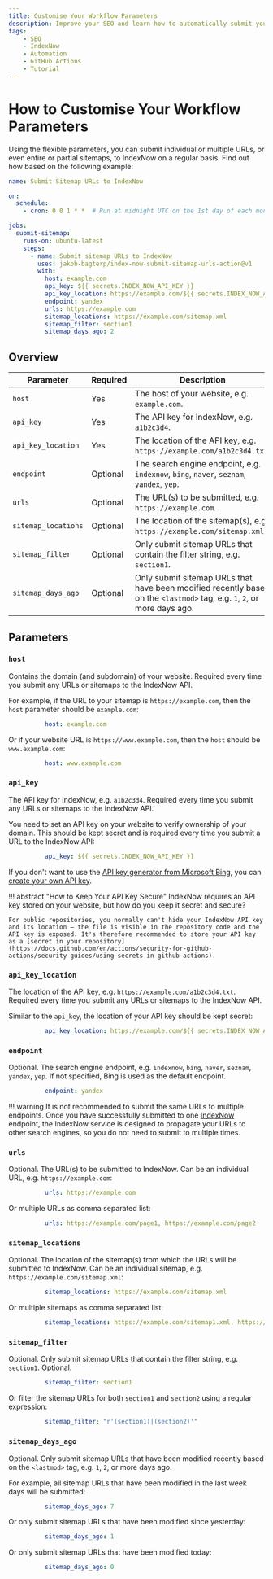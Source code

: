 ```yaml
---
title: Customise Your Workflow Parameters
description: Improve your SEO and learn how to automatically submit your website's sitemap and URLs to IndexNow for faster indexing by Bing, Yandex, DuckDuckGo, and other search engines. Includes code examples for both beginners and advanced users.
tags:
    - SEO
    - IndexNow
    - Automation
    - GitHub Actions
    - Tutorial
---
```


# How to Customise Your Workflow Parameters
Using the flexible parameters, you can submit individual or multiple URLs, or even entire or partial sitemaps, to IndexNow on a regular basis. Find out how based on the following example:

```yaml linenums="1" title=".github/workflows/submit_sitemap_to_index_now.yml"
name: Submit Sitemap URLs to IndexNow

on:
  schedule:
    - cron: 0 0 1 * *  # Run at midnight UTC on the 1st day of each month.

jobs:
  submit-sitemap:
    runs-on: ubuntu-latest
    steps:
      - name: Submit sitemap URLs to IndexNow
        uses: jakob-bagterp/index-now-submit-sitemap-urls-action@v1
        with:
          host: example.com
          api_key: ${{ secrets.INDEX_NOW_API_KEY }}
          api_key_location: https://example.com/${{ secrets.INDEX_NOW_API_KEY }}.txt
          endpoint: yandex
          urls: https://example.com
          sitemap_locations: https://example.com/sitemap.xml
          sitemap_filter: section1
          sitemap_days_ago: 2
```

## Overview
| Parameter           | Required | Description                                                                                                              | Default |
| ------------------- | -------- | ------------------------------------------------------------------------------------------------------------------------ | ------- |
| `host`              | Yes      | The host of your website, e.g. `example.com`.                                                                            | `None`  |
| `api_key`           | Yes      | The API key for IndexNow, e.g. `a1b2c3d4`.                                                                               | `None`  |
| `api_key_location`  | Yes      | The location of the API key, e.g. `https://example.com/a1b2c3d4.txt`.                                                    | `None`  |
| `endpoint`          | Optional | The search engine endpoint, e.g. `indexnow`, `bing`, `naver`, `seznam`, `yandex`, `yep`.                                 | `bing`  |
| `urls`              | Optional | The URL(s) to be submitted, e.g. `https://example.com`.                                                                  | `None`  |
| `sitemap_locations` | Optional | The location of the sitemap(s), e.g. `https://example.com/sitemap.xml`.                                                  | `None`  |
| `sitemap_filter`    | Optional | Only submit sitemap URLs that contain the filter string, e.g. `section1`.                                                | `None`  |
| `sitemap_days_ago`  | Optional | Only submit sitemap URLs that have been modified recently based on the `<lastmod>` tag, e.g. `1`, `2`, or more days ago. | `None`  |

## Parameters
### `host`
Contains the domain (and subdomain) of your website. Required every time you submit any URLs or sitemaps to the IndexNow API.

For example, if the URL to your sitemap is `https://example.com`, then the `host` parameter should be `example.com`:

```yaml linenums="14" title=".github/workflows/submit_sitemap_to_index_now.yml"
          host: example.com
```

Or if your website URL is `https://www.example.com`, then the `host` should be `www.example.com`:

```yaml linenums="14" title=".github/workflows/submit_sitemap_to_index_now.yml"
          host: www.example.com
```

### `api_key`
The API key for IndexNow, e.g. `a1b2c3d4`. Required every time you submit any URLs or sitemaps to the IndexNow API.

You need to set an API key on your website to verify ownership of your domain. This should be kept secret and is required every time you submit a URL to the IndexNow API:

```yaml linenums="15" title=".github/workflows/submit_sitemap_to_index_now.yml"
          api_key: ${{ secrets.INDEX_NOW_API_KEY }}
```

If you don't want to use the [API key generator from Microsoft Bing](https://www.bing.com/indexnow/getstarted#implementation), you can [create your own API key](https://jakob-bagterp.github.io/index-now-for-python/user-guide/tips-and-tricks/generate-api-keys/#why-use-an-api-key).

!!! abstract "How to Keep Your API Key Secure"
    IndexNow requires an API key stored on your website, but how do you keep it secret and secure?

    For public repositories, you normally can't hide your IndexNow API key and its location – the file is visible in the repository code and the API key is exposed. It's therefore recommended to store your API key as a [secret in your repository](https://docs.github.com/en/actions/security-for-github-actions/security-guides/using-secrets-in-github-actions).

### `api_key_location`
The location of the API key, e.g. `https://example.com/a1b2c3d4.txt`. Required every time you submit any URLs or sitemaps to the IndexNow API.

Similar to the `api_key`, the location of your API key should be kept secret:

```yaml linenums="16" title=".github/workflows/submit_sitemap_to_index_now.yml"
          api_key_location: https://example.com/${{ secrets.INDEX_NOW_API_KEY }}.txt
```

### `endpoint`
Optional. The search engine endpoint, e.g. `indexnow`, `bing`, `naver`, `seznam`, `yandex`, `yep`. If not specified, Bing is used as the default endpoint.

```yaml linenums="17" title=".github/workflows/submit_sitemap_to_index_now.yml"
          endpoint: yandex
```

!!! warning
    It is not recommended to submit the same URLs to multiple endpoints. Once you have successfully submitted to one [IndexNow](https://www.indexnow.org) endpoint, the IndexNow service is designed to propagate your URLs to other search engines, so you do not need to submit to multiple times.

### `urls`
Optional. The URL(s) to be submitted to IndexNow. Can be an individual URL, e.g. `https://example.com`:

```yaml linenums="18" title=".github/workflows/submit_sitemap_to_index_now.yml"
          urls: https://example.com
```

Or multiple URLs as comma separated list:

```yaml linenums="18" title=".github/workflows/submit_sitemap_to_index_now.yml"
          urls: https://example.com/page1, https://example.com/page2
```

### `sitemap_locations`
Optional. The location of the sitemap(s) from which the URLs will be submitted to IndexNow. Can be an individual sitemap, e.g. `https://example.com/sitemap.xml`:

```yaml linenums="19" title=".github/workflows/submit_sitemap_to_index_now.yml"
          sitemap_locations: https://example.com/sitemap.xml
```

Or multiple sitemaps as comma separated list:

```yaml linenums="19" title=".github/workflows/submit_sitemap_to_index_now.yml"
          sitemap_locations: https://example.com/sitemap1.xml, https://example.com/sitemap2.xml
```

### `sitemap_filter`
Optional. Only submit sitemap URLs that contain the filter string, e.g. `section1`. Optional.

```yaml linenums="20" title=".github/workflows/submit_sitemap_to_index_now.yml"
          sitemap_filter: section1
```

Or filter the sitemap URLs for both `section1` and `section2` using a regular expression:

```yaml linenums="20" title=".github/workflows/submit_sitemap_to_index_now.yml"
          sitemap_filter: "r'(section1)|(section2)'"
```

### `sitemap_days_ago`
Optional. Only submit sitemap URLs that have been modified recently based on the `<lastmod>` tag, e.g. `1`, `2`, or more days ago.

For example, all sitemap URLs that have been modified in the last week days will be submitted:

```yaml linenums="21" title=".github/workflows/submit_sitemap_to_index_now.yml"
          sitemap_days_ago: 7
```

Or only submit sitemap URLs that have been modified since yesterday:

```yaml linenums="21" title=".github/workflows/submit_sitemap_to_index_now.yml"
          sitemap_days_ago: 1
```

Or only submit sitemap URLs that have been modified today:

```yaml linenums="21" title=".github/workflows/submit_sitemap_to_index_now.yml"
          sitemap_days_ago: 0
```
